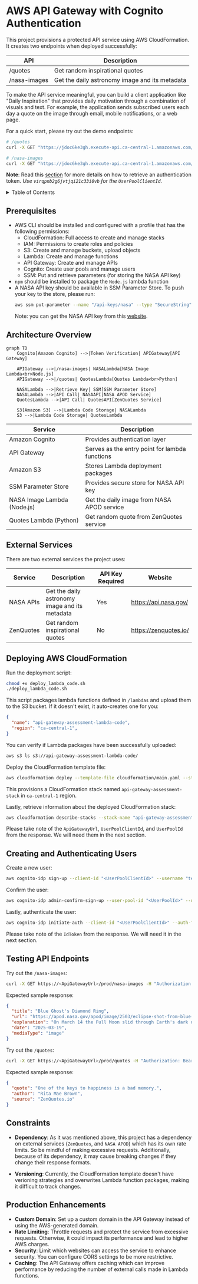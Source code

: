 # AWS API Gateway with Cognito Authentication

This project provisions a protected API service using AWS CloudFormation. It creates two endpoints when deployed successfully:

| API | Description |
|---------|-------------|
| /quotes | Get random inspirational quotes |
| /nasa-images | Get the daily astronomy image and its metadata |

To make the API service meaningful, you can build a client application like "Daily Inspiration" that provides daily motivation through a combination of visuals and text. For example, the application sends subscribed users each day a quote on the image through email, mobile notifications, or a web page.

For a quick start, please try out the demo endpoints:

```sh
# /quotes
curl -X GET "https://jdoc6ke3gh.execute-api.ca-central-1.amazonaws.com/prod/quotes" -H "Authorization: Bearer <IdToken>"

# /nasa-images
curl -X GET "https://jdoc6ke3gh.execute-api.ca-central-1.amazonaws.com/prod/nasa-images" -H "Authorization: Bearer <IdToken>"
```

**Note**: Read this [section](#creating-and-authenticating-users) for more details on how to retrieve an authentication token. _Use `virqpnb2g6jvtjqi21c33i0vb` for the `UserPoolClientId`._

<details>
<summary>Table of Contents</summary>

1. [AWS API Gateway with Cognito Authentication](#aws-api-gateway-with-cognito-authentication)
2. [Architecture Overview](#architecture-overview)
3. [External Services](#external-services)
4. [Prerequisites](#prerequisites)
5. [Deploying AWS CloudFormation](#deploying-aws-cloudformation)
6. [Creating and Authenticating Users](#creating-and-authenticating-users)
7. [Testing API Endpoints](#testing-api-endpoints)
8. [Constraints](#constraints)
9. [Production Enhancements](#production-enhancements)

</details>

## Prerequisites
- AWS CLI should be installed and configured with a profile that has the following permissions:
  - CloudFormation: Full access to create and manage stacks
  - IAM: Permissions to create roles and policies
  - S3: Create and manage buckets, upload objects
  - Lambda: Create and manage functions
  - API Gateway: Create and manage APIs
  - Cognito: Create user pools and manage users
  - SSM: Put and retrieve parameters (for storing the NASA API key)
- `npm` should be installed to package the `Node.js` lambda function
- A NASA API key should be available in SSM Parameter Store. To push your key to the store, please run:
    ```sh
    aws ssm put-parameter --name "/api-keys/nasa" --type "SecureString" --value "YOUR_NASA_API_KEY" --description "NASA API Key"
    ```
    Note: you can get the NASA API key from this [website](https://api.nasa.gov/).

## Architecture Overview
```mermaid
graph TD
    Cognito[Amazon Cognito] -->|Token Verification| APIGateway[API Gateway]

    APIGateway -->|/nasa-images| NASALambda[NASA Image Lambda<br>Node.js]
    APIGateway -->|/quotes| QuotesLambda[Quotes Lambda<br>Python]

    NASALambda -->|Retrieve Key| SSM[SSM Parameter Store]
    NASALambda -->|API Call| NASAAPI[NASA APOD Service]
    QuotesLambda -->|API Call| QuotesAPI[ZenQuotes Service]

    S3[Amazon S3] -->|Lambda Code Storage| NASALambda
    S3 -->|Lambda Code Storage| QuotesLambda
```

| Service | Description |
|---------|---------|
| Amazon Cognito | Provides authentication layer |
| API Gateway | Serves as the entry point for lambda functions |
| Amazon S3 | Stores Lambda deployment packages |
| SSM Parameter Store | Provides secure store for NASA API key |
| NASA Image Lambda (Node.js) | Get the daily image from NASA APOD service |
| Quotes Lambda (Python) | Get random quote from ZenQuotes service |

## External Services
There are two external services the project uses:

| Service | Description | API Key Required | Website |
|---------|-------------|------------------|--------------|
| NASA APIs | Get the daily astronomy image and its metadata | Yes | https://api.nasa.gov/ |
| ZenQuotes | Get random inspirational quotes | No | https://zenquotes.io/ |

## Deploying AWS CloudFormation

Run the deployment script:
```sh
chmod +x deploy_lambda_code.sh
./deploy_lambda_code.sh
```

This script packages lambda functions defined in `/lambdas` and upload them to the S3 bucket. If it doesn't exist, it auto-creates one for you:

```json
{
  "name": "api-gateway-assessment-lambda-code",
  "region": "ca-central-1",
}
```

You can verify if Lambda packages have been successfully uploaded:
```sh
aws s3 ls s3://api-gateway-assessment-lambda-code/
```

Deploy the CloudFormation template file:
```sh
aws cloudformation deploy --template-file cloudformation/main.yaml --stack-name "api-gateway-assessment-stack" --capabilities CAPABILITY_IAM --region ca-central-1
```

This provisions a CloudFormation stack named `api-gateway-assessment-stack` in `ca-central-1` region.

Lastly, retrieve information about the deployed CloudFormation stack:

```sh
aws cloudformation describe-stacks --stack-name "api-gateway-assessment-stack" --query "Stacks[0].Outputs"
```

Please take note of the `ApiGatewayUrl`, `UserPoolClientId`, and `UserPoolId` from the response. We will need them in the next section.

## Creating and Authenticating Users
Create a new user:
```sh
aws cognito-idp sign-up --client-id "<UserPoolClientId>" --username "testuser" --password "tempPassword@1234"
```

Confirm the user:
```sh
aws cognito-idp admin-confirm-sign-up --user-pool-id "<UserPoolId>" --username "testuser"
```

Lastly, authenticate the user:
```sh
aws cognito-idp initiate-auth --client-id "<UserPoolClientId>" --auth-flow "USER_PASSWORD_AUTH" --auth-parameters "USERNAME=testuser,PASSWORD=tempPassword@1234"
```

Please take note of the `IdToken` from the response. We will need it in the next section.

## Testing API Endpoints
Try out the `/nasa-images`:

  ```sh
  curl -X GET https://<ApiGatewayUrl>/prod/nasa-images -H "Authorization: Bearer <IdToken>"
  ```

Expected sample response:

  ```json
  {
    "title": "Blue Ghost's Diamond Ring",
    "url": "https://apod.nasa.gov/apod/image/2503/eclipse-shot-from-blue-ghost-crop1024.jpg",
    "explanation": "On March 14 the Full Moon slid through Earth's dark umbral shadow and denizens of planet Earth were treated to a total lunar eclipse. Of course, from the Moon's near side that same astronomical syzygy was seen as a solar eclipse. Operating in the Mare Crisium on the lunar surface, the Blue Ghost lander captured this video frame of Earth in silhouette around 3:30am CDT, just as the Sun was emerging from behind the terrestrial disk. From Blue Ghost's lunar perspective the beautiful diamond ring effect, familiar to earthbound solar eclipse watchers, is striking. Since Earth appears about four times the apparent size of the Sun from the lunar surface the inner solar corona, the atmosphere of the Sun most easily seen from Earth during a total solar eclipse, is hidden from view. Still, scattering in Earth's dense atmosphere creates the glowing band of sunlight embracing our fair planet.",
    "date": "2025-03-19",
    "mediaType": "image"
}
  ```

Try out the `/quotes`:

  ```sh
  curl -X GET https://<ApiGatewayUrl>/prod/quotes -H "Authorization: Bearer <IdToken>"
  ```

Expected sample response:

  ```json
  {
    "quote": "One of the keys to happiness is a bad memory.",
    "author": "Rita Mae Brown",
    "source": "ZenQuotes.io"
  }
  ```

## Constraints
- **Dependency**: As it was mentioned above, this project has a dependency on external services (`ZenQuotes`, and `NASA APOD`) which has its own rate limits. So be mindful of making excessive requests. Additionally, because of its dependency, it may cause breaking changes if they change their response formats.

- **Versioning**: Currently, the CloudFormation template doesn't have verioning strategies and overwrites Lambda function packages, making it difficult to track changes.

## Production Enhancements
- **Custom Domain**: Set up a custom domain in the API Gateway instead of using the AWS-generated domain.
- **Rate Limiting**: Throttle requests and protect the service from excessive requests. Otherwise, it could impact its performance and lead to higher AWS charges.
- **Security**: Limit which websites can access the service to enhance security. You can configure CORS settings to be more restrictive.
- **Caching**: The API Gateway offers caching which can improve performance by reducing the number of external calls made in Lambda functions.
